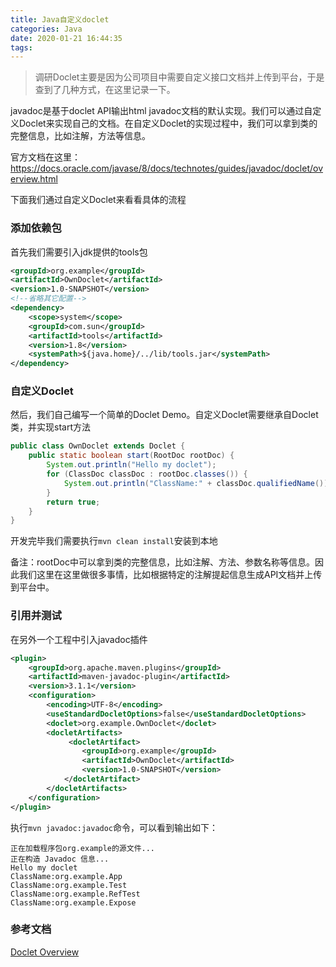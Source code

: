 ```yaml
---
title: Java自定义doclet
categories: Java
date: 2020-01-21 16:44:35
tags:
---
```



> 调研Doclet主要是因为公司项目中需要自定义接口文档并上传到平台，于是查到了几种方式，在这里记录一下。

javadoc是基于doclet API输出html javadoc文档的默认实现。我们可以通过自定义Doclet来实现自己的文档。在自定义Doclet的实现过程中，我们可以拿到类的完整信息，比如注解，方法等信息。

官方文档在这里：https://docs.oracle.com/javase/8/docs/technotes/guides/javadoc/doclet/overview.html

下面我们通过自定义Doclet来看看具体的流程

### 添加依赖包
首先我们需要引入jdk提供的tools包

```xml
<groupId>org.example</groupId>
<artifactId>OwnDoclet</artifactId>
<version>1.0-SNAPSHOT</version>
<!--省略其它配置-->
<dependency>
    <scope>system</scope>
    <groupId>com.sun</groupId>
    <artifactId>tools</artifactId>
    <version>1.8</version>
    <systemPath>${java.home}/../lib/tools.jar</systemPath>
</dependency>
```

### 自定义Doclet

然后，我们自己编写一个简单的Doclet Demo。自定义Doclet需要继承自Doclet类，并实现start方法
```java
public class OwnDoclet extends Doclet {
    public static boolean start(RootDoc rootDoc) {
        System.out.println("Hello my doclet");
        for (ClassDoc classDoc : rootDoc.classes()) {
            System.out.println("ClassName:" + classDoc.qualifiedName());
        }
        return true;
    }
}
```
开发完毕我们需要执行```mvn clean install```安装到本地

备注：rootDoc中可以拿到类的完整信息，比如注解、方法、参数名称等信息。因此我们这里在这里做很多事情，比如根据特定的注解提起信息生成API文档并上传到平台中。

### 引用并测试

在另外一个工程中引入javadoc插件
```xml
<plugin>
    <groupId>org.apache.maven.plugins</groupId>
    <artifactId>maven-javadoc-plugin</artifactId>
    <version>3.1.1</version>
    <configuration>
        <encoding>UTF-8</encoding>
        <useStandardDocletOptions>false</useStandardDocletOptions>
        <doclet>org.example.OwnDoclet</doclet>
        <docletArtifacts>
             <docletArtifact>
                <groupId>org.example</groupId>
                <artifactId>OwnDoclet</artifactId>
                <version>1.0-SNAPSHOT</version>
            </docletArtifact>
        </docletArtifacts>
    </configuration>
</plugin>
```
执行```mvn javadoc:javadoc```命令，可以看到输出如下：
```
正在加载程序包org.example的源文件...
正在构造 Javadoc 信息...
Hello my doclet
ClassName:org.example.App
ClassName:org.example.Test
ClassName:org.example.RefTest
ClassName:org.example.Expose

```



### 参考文档
[Doclet Overview](https://docs.oracle.com/javase/8/docs/technotes/guides/javadoc/doclet/overview.html)

